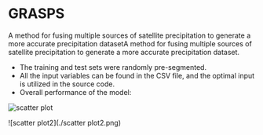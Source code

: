 # GRASPS


A method for fusing multiple sources of satellite precipitation to generate a more accurate precipitation datasetA method for fusing multiple sources of satellite precipitation to generate a more accurate precipitation dataset.
* The training and test sets were randomly pre-segmented. 
* All the input variables can be found in the CSV file, and the optimal input is utilized in the source code.
* Overall performance of the model:

![scatter plot](./scatter%20plot.png)

![scatter plot2](./scatter plot2.png)
